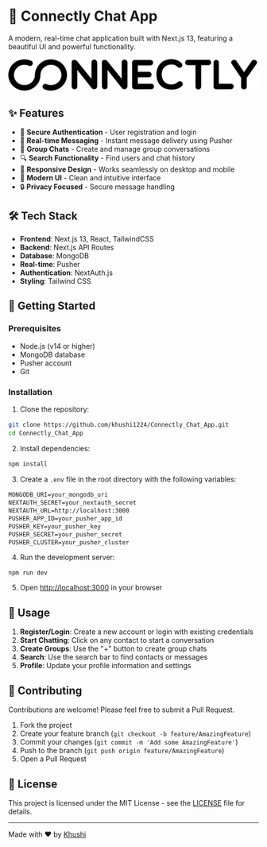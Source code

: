 # 🚀 Connectly Chat App

A modern, real-time chat application built with Next.js 13, featuring a beautiful UI and powerful functionality.

![Connectly Banner](public/assets/image.png)

## ✨ Features

- 🔐 **Secure Authentication** - User registration and login
- 💬 **Real-time Messaging** - Instant message delivery using Pusher
- 👥 **Group Chats** - Create and manage group conversations
- 🔍 **Search Functionality** - Find users and chat history
- 📱 **Responsive Design** - Works seamlessly on desktop and mobile
- 🌙 **Modern UI** - Clean and intuitive interface
- 🔒 **Privacy Focused** - Secure message handling

## 🛠️ Tech Stack

- **Frontend**: Next.js 13, React, TailwindCSS
- **Backend**: Next.js API Routes
- **Database**: MongoDB
- **Real-time**: Pusher
- **Authentication**: NextAuth.js
- **Styling**: Tailwind CSS

## 🚀 Getting Started

### Prerequisites

- Node.js (v14 or higher)
- MongoDB database
- Pusher account
- Git

### Installation

1. Clone the repository:
```bash
git clone https://github.com/khushi1224/Connectly_Chat_App.git
cd Connectly_Chat_App
```

2. Install dependencies:
```bash
npm install
```

3. Create a `.env` file in the root directory with the following variables:
```env
MONGODB_URI=your_mongodb_uri
NEXTAUTH_SECRET=your_nextauth_secret
NEXTAUTH_URL=http://localhost:3000
PUSHER_APP_ID=your_pusher_app_id
PUSHER_KEY=your_pusher_key
PUSHER_SECRET=your_pusher_secret
PUSHER_CLUSTER=your_pusher_cluster
```

4. Run the development server:
```bash
npm run dev
```

5. Open [http://localhost:3000](http://localhost:3000) in your browser

## 📱 Usage

1. **Register/Login**: Create a new account or login with existing credentials
2. **Start Chatting**: Click on any contact to start a conversation
3. **Create Groups**: Use the "+" button to create group chats
4. **Search**: Use the search bar to find contacts or messages
5. **Profile**: Update your profile information and settings

## 🤝 Contributing

Contributions are welcome! Please feel free to submit a Pull Request.

1. Fork the project
2. Create your feature branch (`git checkout -b feature/AmazingFeature`)
3. Commit your changes (`git commit -m 'Add some AmazingFeature'`)
4. Push to the branch (`git push origin feature/AmazingFeature`)
5. Open a Pull Request

## 📝 License

This project is licensed under the MIT License - see the [LICENSE](LICENSE) file for details.



---

Made with ❤️ by [Khushi](https://github.com/khushi1224)
